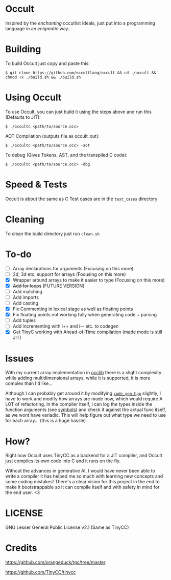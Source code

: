# Occult
Inspired by the *enchanting* occultist ideals, just put into a programming language in an *enigmatic* way... 

# Building
To build Occult just copy and paste this:
```
$ git clone https://github.com/occultlang/occult && cd ./occult && chmod +x ./build.sh && ./build.sh
```

# Using Occult
To use Occult, you can just build it using the steps above and run this (Defaults to JIT):
```
$ ./occultc <path/to/source.occ> 
```
AOT Compilation (outputs file as occult_out):
```
$ ./occultc <path/to/source.occ> -aot
```
To debug (Gives Tokens, AST, and the transpiled C code):
```
$ ./occultc <path/to/source.occ> -dbg
```

# Speed & Tests
Occult is about the same as C 
Test cases are in the `test_cases` directory

# Cleaning
To clean the build directory just run `clean.sh`

# To-do
- [ ] Array declarations for arguments (Focusing on this more)
- [ ] 2d, 3d etc. support for arrays (Focusing on this more)
- [x] Wrapper around arrays to make it easier to type (Focusing on this more)
- [x] ~~Add for loops~~ (FUTURE VERSION)
- [ ] Add matching
- [ ] Add imports
- [ ] Add casting
- [x] Fix Commenting in lexical stage as well as floating points
- [x] Fix floating points not working fully when generating code + parsing
- [ ] Add tuples
- [ ] Add incrementing with i++ and i-- etc. to codegen 
- [x] Get TinyC working with Ahead-of-Time compilation (made mode is still JIT)

# Issues 
With my current array implementation in [occlib](https://github.com/occultlang/occlib) there is a slight complexity while adding multidimensional arrays, while it is supported, it is more complex than I'd like...
 
Although I can probably get around it by modifying [`code_gen.hpp`](https://github.com/occultlang/occult/blob/main/code_generation/code_gen.hpp) slightly, I have to work and modify how arrays are made now, which would require A LOT of refactoring.
In the compiler itself, I can log the types inside the function arguments (see [symbols](https://github.com/occultlang/occult/blob/462f078cdb715e102ba011a9663fcff9f3b0ef94/code_generation/code_gen.hpp#L26)) and check it against the actual func itself, as we wont have variadic. This will help figure out what type we need to use for each array... (this is a huge hassle)

# How?
Right now Occult uses TinyCC as a backend for a JIT compiler, and Occult just compiles its own code into C and it runs on the fly.

Without the advances in generative AI, I would have never been able to write a compiler it has helped me so much with learning new concepts and some coding mistakes!
There's a clear vision for this project in the end to make it bootstrappable so it can compile itself and with safety in mind for the end user. <3 

# LICENSE
GNU Lesser General Public License v2.1 (Same as TinyCC)

# Credits
https://github.com/orangeduck/tgc/tree/master

https://github.com/TinyCC/tinycc
